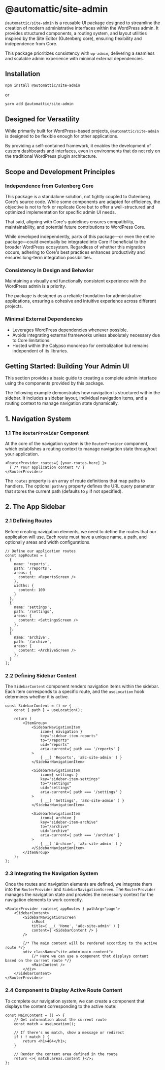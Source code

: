 # @automattic/site-admin

`@automattic/site-admin` is a reusable UI package designed to streamline the creation of modern administrative interfaces within the WordPress admin. It provides structured components, a routing system, and layout utilities inspired by the Site Editor (Gutenberg core), ensuring flexibility and independence from Core.

This package prioritizes consistency with `wp-admin`, delivering a seamless and scalable admin experience with minimal external dependencies.

## Installation

```sh
npm install @automattic/site-admin
```

or

```sh
yarn add @automattic/site-admin
```

## Designed for Versatility

While primarily built for WordPress-based projects, `@automattic/site-admin` is designed to be flexible enough for other applications. 

By providing a self-contained framework, it enables the development of custom dashboards and interfaces, even in environments that do not rely on the traditional WordPress plugin architecture.

## Scope and Development Principles

### Independence from Gutenberg Core

This package is a standalone solution, not tightly coupled to Gutenberg Core's source code. While some components are adapted for efficiency, the objective is not to fork or replicate Core but to offer a well-structured and optimized implementation for specific admin UI needs.

That said, aligning with Core's guidelines ensures compatibility, maintainability, and potential future contributions to WordPress Core. 

While developed independently, parts of this package—or even the entire package—could eventually be integrated into Core if beneficial to the broader WordPress ecosystem. Regardless of whether this migration occurs, adhering to Core's best practices enhances productivity and ensures long-term integration possibilities.

### Consistency in Design and Behavior

Maintaining a visually and functionally consistent experience with the WordPress admin is a priority. 

The package is designed as a reliable foundation for administrative applications, ensuring a cohesive and intuitive experience across different projects.

### Minimal External Dependencies

- Leverages WordPress dependencies whenever possible.
- Avoids integrating external frameworks unless absolutely necessary due to Core limitations.
- Hosted within the Calypso monorepo for centralization but remains independent of its libraries.

## Getting Started: Building Your Admin UI

This section provides a basic guide to creating a complete admin interface using the components provided by this package.

The following example demonstrates how navigation is structured within the sidebar.
It includes a sidebar layout, individual navigation items, and a routing context to manage navigation state dynamically.

## 1. Navigation System

### 1.1 The `RouterProvider` Component

At the core of the navigation system is the `RouterProvider` component,
which establishes a routing context to manage navigation state
throughout your application.

```tsx
<RouterProvider routes={ [your-routes-here] }>
  { /* Your application content */ }
</RouterProvider>
```

The `routes` property is an array of route definitions that map paths to handlers. The optional `pathArg` property defines the URL query parameter that stores the current path (defaults to `p` if not specified).

## 2. The App Sidebar

### 2.1 Defining Routes

Before creating navigation elements, we need to define the routes that our application will use. Each route must have a unique name, a path, and optionally areas and width configurations.

```tsx
// Define our application routes
const appRoutes = [
  {
    name: 'reports',
    path: '/reports',
    areas: {
      content: <ReportsScreen />
    },
    widths: {
      content: 100
    }
  },
  {
    name: 'settings',
    path: '/settings',
    areas: {
      content: <SettingsScreen />
    },
  },
  {
    name: 'archive',
    path: '/archive',
    areas: {
      content: <ArchiveScreen />
    },
  }
];
```

### 2.2 Defining Sidebar Content

The `SidebarContent` component renders navigation items within the sidebar. Each item corresponds to a specific route, and the `useLocation` hook determines whether it is active.

```tsx
const SidebarContent = () => {
    const { path } = useLocation();

    return (
        <ItemGroup>
            <SidebarNavigationItem
                icon={ navigation }
                key="sidebar-item-reports"
                to="/reports"
                uid="reports"
                aria-current={ path === '/reports' }
            >
                { __( 'Reports', 'a8c-site-admin' ) }
            </SidebarNavigationItem>

            <SidebarNavigationItem
                icon={ settings }
                key="sidebar-item-settings"
                to="/settings"
                uid="settings"
                aria-current={ path === '/settings' }
            >
                { __( 'Settings', 'a8c-site-admin' ) }
            </SidebarNavigationItem>

            <SidebarNavigationItem
                icon={ archive }
                key="sidebar-item-archive"
                to="/archive"
                uid="archive"
                aria-current={ path === '/archive' }
            >
                { __( 'Archive', 'a8c-site-admin' ) }
            </SidebarNavigationItem>
        </ItemGroup>
    );
};
```

### 2.3 Integrating the Navigation System

Once the routes and navigation elements are defined, we integrate them
into the `RouterProvider` and `SidebarNavigationScreen`.
The `RouterProvider` manages the navigation state and provides
the necessary context for the navigation elements to work correctly.

```tsx
<RouterProvider routes={ appRoutes } pathArg="page">
    <SidebarContent>
        <SidebarNavigationScreen
            isRoot
            title={ __( 'Home', 'a8c-site-admin' ) }
            content={ <SidebarContent /> }
        />
        
        {/* The main content will be rendered according to the active route */}
        <div className="site-admin-main-content">
            {/* Here we can use a component that displays content based on the current route */}
            <MainContent />
        </div>
    </SidebarContent>
</RouterProvider>
```

### 2.4 Component to Display Active Route Content

To complete our navigation system, we can create a component that displays
the content corresponding to the active route:

```tsx
const MainContent = () => {
    // Get information about the current route
    const match = useLocation();
    
    // If there's no match, show a message or redirect
    if ( ! match ) {
        return <h1>404</h1>;
    }
    
    // Render the content area defined in the route
    return <>{ match.areas.content }</>;
};
```
